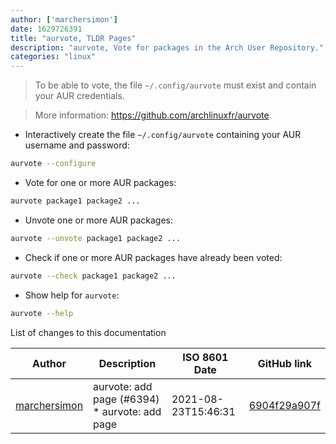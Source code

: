 ```yaml
---
author: ['marchersimon']
date: 1629726391
title: "aurvote, TLDR Pages"
description: "aurvote, Vote for packages in the Arch User Repository."
categories: "linux"
---
```

> To be able to vote, the file `~/.config/aurvote` must exist and contain your AUR credentials.

> More information: <https://github.com/archlinuxfr/aurvote>.

- Interactively create the file `~/.config/aurvote` containing your AUR username and password:

```bash
aurvote --configure
```

- Vote for one or more AUR packages:

```bash
aurvote package1 package2 ...
```

- Unvote one or more AUR packages:

```bash
aurvote --unvote package1 package2 ...
```

- Check if one or more AUR packages have already been voted:

```bash
aurvote --check package1 package2 ...
```

- Show help for `aurvote`:

```bash
aurvote --help
```
List of changes to this documentation


Author | Description | ISO 8601 Date | GitHub link
------|-----|-----|-----
[marchersimon](mailto:50295997+marchersimon@users.noreply.github.com) | aurvote: add page (#6394) * aurvote: add page | 2021-08-23T15:46:31 | [6904f29a907f](https://github.com/tldr-pages/tldr/commit/6904f29a907f611decbe959b43b19393fef05c9a)


